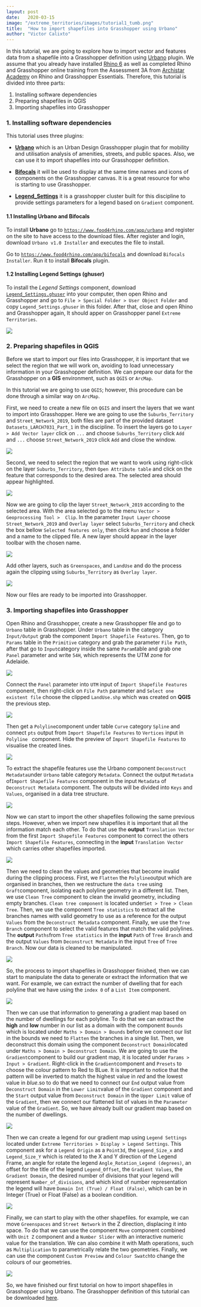 ```yaml
---
layout: post
date:   2020-03-15
image: "/extreme_territories/images/tutorial1_tumb.png"
title:  "How to import shapefiles into Grasshopper using Urbano"
author: "Victor Calixto"
---
```


In this tutorial, we are going to explore how to import vector and features data from a shapefile into a Grasshopper definition using [Urbano](https://www.food4rhino.com/app/urbano) plugin. We assume that you already have installed [Rhino 6](https://www.rhino3d.com/download) as well as completed Rhino and Grasshopper online training from the Assessment 3A from [Archistar Academy](https://academy.archistar.ai/) on Rhino and Grasshopper Essentials.
Therefore, this tutorial is divided into three parts:

1. Installing software dependencies 
1. Preparing shapefiles in QGIS
1. Importing shapefiles into Grasshopper

### 1. Installing software dependencies 

This tutorial uses three plugins:

* **[Urbano](https://www.food4rhino.com/app/urbano)** which is an Urban Design Grasshopper plugin that for mobility and utilisation analysis of amenities, streets, and public spaces. Also, we can use it to import shapefiles into our Grasshopper definition.

* **[Bifocals](https://www.food4rhino.com/app/bifocals)** it will be used to display at the same time names and icons of components on the Grasshopper canvas. It is a great resource for who is starting to use Grasshopper.

* **[Legend_Settings](https://github.com/archtutorials-adelaide/extreme_territories/raw/master/assets/Legend_Settings.ghuser)** it is a grasshopper cluster built for this discipline to provide settings parameters for a legend based on `Gradient` component.

#### 1.1 Installing Urbano and Bifocals

To install **Urbano** go to [`https://www.food4rhino.com/app/urbano`](https://www.food4rhino.com/app/urbano) and register on the site to have access to the download files. After register and login, download `Urbano v1.0 Installer` and executes the file to install.

Go to [`https://www.food4rhino.com/app/bifocals`](https://www.food4rhino.com/app/bifocals) and download `Bifocals Installer`. Run it to install **Bifocals** plugin.

#### 1.2 Installing Legend Settings (ghuser)

To install the *Legend Settings* component, download [`Legend_Settings.ghuser`](https://github.com/archtutorials-adelaide/extreme_territories/raw/master/assets/Legend_Settings.ghuser) into your computer, then open Rhino and Grasshopper and go to `File > Special Folder > User Object Folder` and copy `Legend_Settings.ghuser` in this folder. After that, close and open Rhino and Grasshopper again, It should apper on Grasshopper panel `Extreme Territories`.

![](/extreme_territories/images/install_legend.gif?raw=true)

### 2. Preparing shapefiles in QGIS

Before we start to import our files into Grasshopper, it is important that we select the region that we will work on, avoiding to load unnecessary information in your Grasshopper definition. We can prepare our data for the Grasshopper on a **GIS** environment, such as `QGIS` or `ArcMap`.  

In this tutorial we are going to use `QGIS`; however, this procedure can be done through a similar way on `ArcMap`.

First, we need to create a new file on `QGIS` and insert the layers that we want to import into Grasshopper. Here we are going to use the `Suburbs_Territory` and `Street_Network_2019`, both files are part of the provided dataset `Datasets_LARCH7031_Part_1` in the discipline. To insert the layers go to `Layer > Add Vector layer` click on `...` and choose `Suburbs_Territory` click `Add` and `...` choose `Street_Network_2019` click `Add` and close the window.

![](/extreme_territories/images/insert_layers.gif?raw=true)

Second, we need to select the region that we want to work using right-click on the layer `Suburbs_Territory`, then  `Open Attribute table` and click on the feature that corresponds to the desired area. The selected area should appear highlighted.

![](/extreme_territories/images/select_attribute.gif?raw=true)


Now we are going to clip the layer `Street_Network_2019` according to the selected area. With the area selected go to the menu `Vector > Geoprocessing Tool >  Clip`. In the parameter `Input Layer` choose `Street_Network_2019` and `Overlay layer` select `Suburbs_Territory` and check the box bellow `Selected features only`, then click `Run` and choose a folder and a name to the clipped file. A new layer should appear in the layer toolbar with the chosen name.

![](/extreme_territories/images/clip_gemetry.gif?raw=true)

Add other layers, such as `Greenspaces`, and `LandUse` and do the process again the clipping using `Suburbs_Territory` as `Overlay layer`.

![](/extreme_territories/images/clipped_geometries.gif?raw=true)

Now our files are ready to be imported into Grasshopper.


### 3. Importing shapefiles into Grasshopper

Open Rhino and Grasshopper, create a new Grasshopper file and go to `Urbano` table in Grasshopper. 
Under `Urbano` table in the category `Input/Output` grab the component `Import Shapefile Features`. Then, go to `Params` table in the `Primitive` category and grab the parameter `File Path`, after that go to `Input`category inside the same `Param`table and grab one `Panel` parameter and write `54H`, which represents the UTM zone for Adelaide.

![](/extreme_territories/images/import_shape_file_urbano.gif?raw=true)

Connect the `Panel` parameter into `UTM` input of `Import Shapefile Features` component, then right-click on `File Path` parameter and `Select one existent file` choose the clipped `LandUse.shp` which was created on **QGIS** the previous step.

![](/extreme_territories/images/import_urbano2.gif?raw=true)

Then get a `Polyline`component under table `Curve` category `Spline` and connect `pts` output from `Import Shapefile Features` to `Vertices` input  in `Polyline ` component. Hide the preview of `Import Shapefile Features` to visualise the created lines.

![](/extreme_territories/images/LandUse_urbano.gif?raw=true)

To extract the shapefile features use the Urbano component `Deconstruct Metadata`under `Urbano` table category `Metadata`. 
Connect the output `Metadata` of`Import Shapefile Features` component in the input `Metadata` of `Deconstruct Metadata` component.
The outputs will be divided into `Keys` and `Values`, organised in a data tree structure.

![](/extreme_territories/images/Extract_Metadata_urbano.gif?raw=true)

Now we can start to import the other shapefiles following the same previous steps.
However, when we import new shapefiles it is important that all the information match each other.
To do that use the **output** `Translation Vector` from the first `Import Shapefile Features` component to correct the others `Import Shapefile Features`, connecting in the **input** `Translation Vector` which carries other shapefiles imported.

![](/extreme_territories/images/Correct_vectors_urbano.gif?raw=true)

Then we need to clean the values and geometries that become invalid during the clipping process. First, we `Flatten` the `Polyline`output which are organised in branches, then we restructure the `data tree` using `Graft`component, isolating each polyline geometry in a different list. Then, we use  `Clean Tree` component to clean the invalid geometry, including empty branches. `Clean tree component` is located under`Set > Tree > Clean Tree`. Then, we use the component `Tree statistics` to extract all the branches names with valid geometry to use as a reference for the output `Values` from the `Deconstruct Metadata`  component. Finally, we use the `Tree Branch` component to select the valid features that match the valid polylines. The **output** `Paths`from `Tree statistics` in the **input** `Path` of `Tree Branch` and the output `Values` from `Deconstruct Metadata` in the input `Tree` of `Tree Branch`. Now our data is cleaned to be manipulated.

![](/extreme_territories/images/cleaning_data_tree.gif?raw=true)

So, the process to import shapefiles in Grasshopper finished, then we can start to manipulate the data to generate or extract the information that we want.
For example, we can extract the number of dwelling that for each polyline that we have using the `index 0` of a  `List Item` component. 

![](/extreme_territories/images/number_dwellings.png?raw=true)


Then we can use that information to generating a gradient map based on the number of dwellings for each polyline.
To do that we can extract the **high** and **low** number in our list as a domain with the component `Bounds` which is located under `Maths > Domain > Bounds` before we connect our list in the bounds we need to `Flatten` the branches in a single list. Then, we deconstruct this domain using the component `Deconstruct Domain`located under `Maths > Domain > Deconstruct Domain`. We are going to use the `Gradient`component to build our gradient map, it is located under `Params > Input > Gradient`. Right-click in the `Gradient`component and `Presets` to choose the colour pattern to Red to BLue. It is important to notice that the pattern will be inverted to match the highest value in *red* and the lowest value in *blue*.so to do that we need to connect our `Ènd` output value from `Deconstruct Domain` in the `Lower Limit`value of the `Gradient` component and the `Start` output value from `Deconstruct Domain` in the `Upper Limit` value of the `Gradient`, then we connect our flattened list of values in the `Parameter` value of the `Gradient`. So, we have already built our gradient map based on the number of dwellings.

![](/extreme_territories/images/gradient-dw.gif?raw=true)


Then we can create a legend for our gradient map using `Legend Settings` located under `Extreme Territories > Display > Legend Settings`. This component ask for a `Legend Origin` as a `Point3d`, the `Legend_Size_x` and `Legend_Size_Y` which is related to the X and Y direction of the Legend Frame, an angle for rotate the legend `Angle_Rotation_Legend (degrees)`, an offset for the title of the legend `Legend_Offset`, the `Gradient Values`, the `Gradient Domain`, the desired number of divisions that your legend will represent `Number_of_divisions`, and which kind of number representation the legend will have `Domain Int (True) / Float (False)`, which can be in Integer (True)  or Float (False) as a boolean condition.

![](/extreme_territories/images/legend_.png?raw=true)

Finally, we can start to play with the other shapefiles. for example, we can move `Greenspaces` and `Street Network` in the Z direction, displacing it into space. To do that we can use the component `Move` component combined with `Unit Z` component and a `Number Slider` with an interactive numeric value for the translation. We can also combine it with Math operations, such as `Multiplication` to parametrically relate the two geometries. Finally, we can use the component `Custom Preview` and `Colour Swatch`to change the colours of our geometries.

![](/extreme_territories/images/shp_other_params.gif?raw=true)

So, we have finished our first tutorial on how to import shapefiles in Grasshopper using Urbano.
The Grasshopper definition of this tutorial can be downloaded [here](/extreme_territories/assets/import_urbano.gh).



